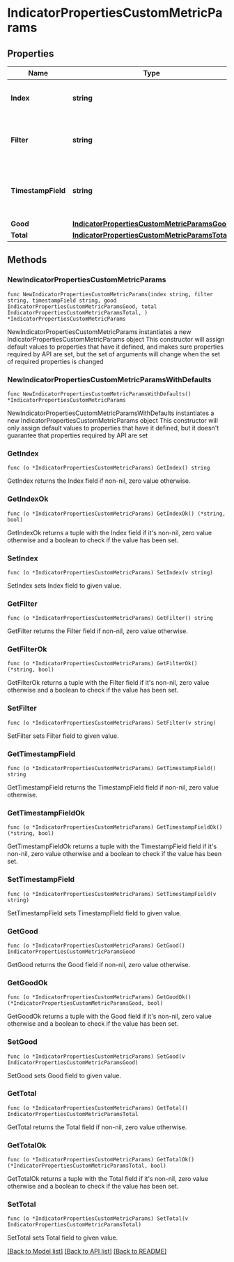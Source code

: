 # IndicatorPropertiesCustomMetricParams

## Properties

Name | Type | Description | Notes
------------ | ------------- | ------------- | -------------
**Index** | **string** | The index or index pattern to use | 
**Filter** | **string** | the KQL query to filter the documents with. | 
**TimestampField** | **string** | The timestamp field used in the source indice.  | 
**Good** | [**IndicatorPropertiesCustomMetricParamsGood**](IndicatorPropertiesCustomMetricParamsGood.md) |  | 
**Total** | [**IndicatorPropertiesCustomMetricParamsTotal**](IndicatorPropertiesCustomMetricParamsTotal.md) |  | 

## Methods

### NewIndicatorPropertiesCustomMetricParams

`func NewIndicatorPropertiesCustomMetricParams(index string, filter string, timestampField string, good IndicatorPropertiesCustomMetricParamsGood, total IndicatorPropertiesCustomMetricParamsTotal, ) *IndicatorPropertiesCustomMetricParams`

NewIndicatorPropertiesCustomMetricParams instantiates a new IndicatorPropertiesCustomMetricParams object
This constructor will assign default values to properties that have it defined,
and makes sure properties required by API are set, but the set of arguments
will change when the set of required properties is changed

### NewIndicatorPropertiesCustomMetricParamsWithDefaults

`func NewIndicatorPropertiesCustomMetricParamsWithDefaults() *IndicatorPropertiesCustomMetricParams`

NewIndicatorPropertiesCustomMetricParamsWithDefaults instantiates a new IndicatorPropertiesCustomMetricParams object
This constructor will only assign default values to properties that have it defined,
but it doesn't guarantee that properties required by API are set

### GetIndex

`func (o *IndicatorPropertiesCustomMetricParams) GetIndex() string`

GetIndex returns the Index field if non-nil, zero value otherwise.

### GetIndexOk

`func (o *IndicatorPropertiesCustomMetricParams) GetIndexOk() (*string, bool)`

GetIndexOk returns a tuple with the Index field if it's non-nil, zero value otherwise
and a boolean to check if the value has been set.

### SetIndex

`func (o *IndicatorPropertiesCustomMetricParams) SetIndex(v string)`

SetIndex sets Index field to given value.


### GetFilter

`func (o *IndicatorPropertiesCustomMetricParams) GetFilter() string`

GetFilter returns the Filter field if non-nil, zero value otherwise.

### GetFilterOk

`func (o *IndicatorPropertiesCustomMetricParams) GetFilterOk() (*string, bool)`

GetFilterOk returns a tuple with the Filter field if it's non-nil, zero value otherwise
and a boolean to check if the value has been set.

### SetFilter

`func (o *IndicatorPropertiesCustomMetricParams) SetFilter(v string)`

SetFilter sets Filter field to given value.


### GetTimestampField

`func (o *IndicatorPropertiesCustomMetricParams) GetTimestampField() string`

GetTimestampField returns the TimestampField field if non-nil, zero value otherwise.

### GetTimestampFieldOk

`func (o *IndicatorPropertiesCustomMetricParams) GetTimestampFieldOk() (*string, bool)`

GetTimestampFieldOk returns a tuple with the TimestampField field if it's non-nil, zero value otherwise
and a boolean to check if the value has been set.

### SetTimestampField

`func (o *IndicatorPropertiesCustomMetricParams) SetTimestampField(v string)`

SetTimestampField sets TimestampField field to given value.


### GetGood

`func (o *IndicatorPropertiesCustomMetricParams) GetGood() IndicatorPropertiesCustomMetricParamsGood`

GetGood returns the Good field if non-nil, zero value otherwise.

### GetGoodOk

`func (o *IndicatorPropertiesCustomMetricParams) GetGoodOk() (*IndicatorPropertiesCustomMetricParamsGood, bool)`

GetGoodOk returns a tuple with the Good field if it's non-nil, zero value otherwise
and a boolean to check if the value has been set.

### SetGood

`func (o *IndicatorPropertiesCustomMetricParams) SetGood(v IndicatorPropertiesCustomMetricParamsGood)`

SetGood sets Good field to given value.


### GetTotal

`func (o *IndicatorPropertiesCustomMetricParams) GetTotal() IndicatorPropertiesCustomMetricParamsTotal`

GetTotal returns the Total field if non-nil, zero value otherwise.

### GetTotalOk

`func (o *IndicatorPropertiesCustomMetricParams) GetTotalOk() (*IndicatorPropertiesCustomMetricParamsTotal, bool)`

GetTotalOk returns a tuple with the Total field if it's non-nil, zero value otherwise
and a boolean to check if the value has been set.

### SetTotal

`func (o *IndicatorPropertiesCustomMetricParams) SetTotal(v IndicatorPropertiesCustomMetricParamsTotal)`

SetTotal sets Total field to given value.



[[Back to Model list]](../README.md#documentation-for-models) [[Back to API list]](../README.md#documentation-for-api-endpoints) [[Back to README]](../README.md)


